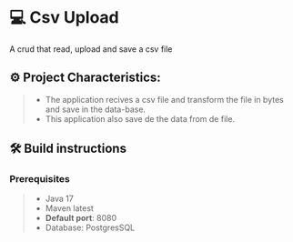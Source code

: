 # 💻 Csv Upload
A crud that read, upload and save a csv file

## ⚙️ Project Characteristics:
> - The application recives a csv file and transform the file in bytes and save in the data-base.
> - This application also save de the data from de file.

## 🛠️ Build instructions
### Prerequisites
> - Java 17
> - Maven latest
> - **Default port**: 8080
> - Database: PostgresSQL



